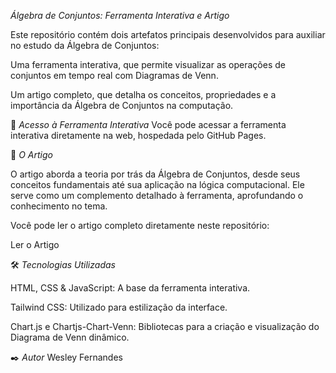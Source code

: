 *Álgebra de Conjuntos: Ferramenta Interativa e Artigo*

Este repositório contém dois artefatos principais desenvolvidos para auxiliar no estudo da Álgebra de Conjuntos:

Uma ferramenta interativa, que permite visualizar as operações de conjuntos em tempo real com Diagramas de Venn.

Um artigo completo, que detalha os conceitos, propriedades e a importância da Álgebra de Conjuntos na computação.

🚀 *Acesso à Ferramenta Interativa*
Você pode acessar a ferramenta interativa diretamente na web, hospedada pelo GitHub Pages. 



📄 *O Artigo*

O artigo aborda a teoria por trás da Álgebra de Conjuntos, desde seus conceitos fundamentais até sua aplicação na lógica computacional. Ele serve como um complemento detalhado à ferramenta, aprofundando o conhecimento no tema.

Você pode ler o artigo completo diretamente neste repositório:

Ler o Artigo

🛠️ *Tecnologias Utilizadas*

HTML, CSS & JavaScript: A base da ferramenta interativa.

Tailwind CSS: Utilizado para estilização da interface.

Chart.js e Chartjs-Chart-Venn: Bibliotecas para a criação e visualização do Diagrama de Venn dinâmico.

✒️ *Autor*
Wesley Fernandes
